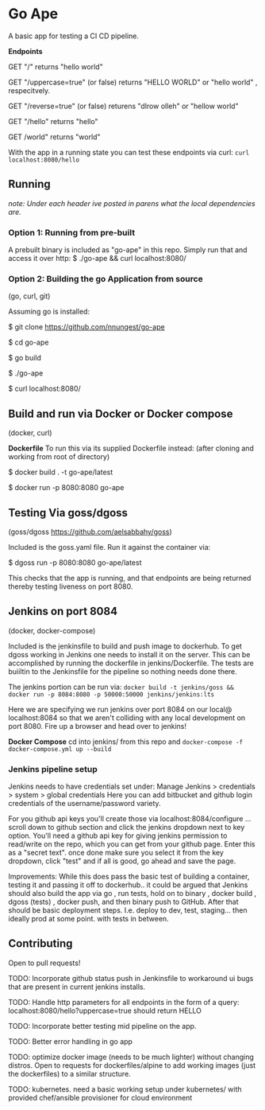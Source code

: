 # Go Ape
A basic app for testing a CI CD pipeline.

**Endpoints**

GET "/" returns "hello world"

GET "/uppercase=true" (or false) returns "HELLO WORLD" or "hello world" , respecitvely.

GET "/reverse=true" (or false) returens "dlrow olleh" or "hellow world"

GET "/hello" returns "hello"

GET /world" returns "world"

With the app in a running state you can test these endpoints via curl: ```curl localhost:8080/hello```


## Running
_note: Under each header ive posted in parens what the local dependencies are._
### Option 1: Running from pre-built

A prebuilt binary is included as "go-ape" in this repo. Simply run that and access it over http: $ ./go-ape && curl localhost:8080/

### Option 2: Building the go Application from source 
(go, curl, git)

Assuming go is installed:

$ git clone https://github.com/nnungest/go-ape

$ cd go-ape

$ go build

$ ./go-ape

$ curl localhost:8080/

## Build and run via Docker or Docker compose
(docker, curl)

**Dockerfile**
To run this via its supplied Dockerfile instead:
(after cloning and working from root of directory)

$ docker build . -t go-ape/latest

$ docker run -p 8080:8080 go-ape

## Testing Via goss/dgoss
(goss/dgoss https://github.com/aelsabbahy/goss)

Included is the goss.yaml file. Run it against the container via:

$ dgoss run -p 8080:8080 go-ape/latest

This checks that the app is running, and that endpoints are being returned thereby testing liveness on port 8080.

## Jenkins on port 8084
(docker, docker-compose)


Included is the jenkinsfile to build and push image to dockerhub. To get dgoss working in Jenkins one needs to install it on the server. This can be accomplished by running the dockerfile in jenkins/Dockerfile. The tests are buiiltin to the Jenkinsfile for the pipeline so nothing needs done there. 

The jenkins portion can be run via: ```docker build -t jenkins/goss && docker run -p 8084:8080 -p 50000:50000 jenkins/jenkins:lts ```  

Here we are specifying we run jenkins over port 8084 on our local@ localhost:8084 so that we aren't colliding with any local development on port 8080. Fire up a browser and head over to jenkins!

**Docker Compose** 
cd into jenkins/ from this repo and ```docker-compose -f docker-compose.yml up --build``` 

### Jenkins pipeline setup
  Jenkins needs to have credentials set under: Manage Jenkins > credentials > system > global credentials 
   Here you can add bitbucket and github login credentials of the username/password variety.

For you github api keys you'll create those via  localhost:8084/configure ... scroll down to github section and click the jenkins dropdown next to key option. You'll need a github api key for giving jenkins permission to read/write on the repo, which you can get from your github page. Enter this as a "secret text". once done make sure you select it from the key dropdown, click "test" and if all is good, go ahead and save the page. 

Improvements: While this does pass the basic test of building a container, testing it and passing it off to dockerhub.. it could be argued that Jenkins should also build the app via go , run tests, hold on to binary , docker build , dgoss (tests) , docker push, and then binary push to GitHub. After that should be basic deployment steps. I.e. deploy to dev, test, staging... then ideally prod at some point. with tests in between. 



## Contributing
Open to pull requests!

TODO: Incorporate github status push in Jenkinsfile to workaround ui bugs that are present in current jenkins installs.

TODO: Handle http parameters for all endpoints in the form of a query: localhost:8080/hello?uppercase=true should return HELLO

TODO: Incorporate better testing mid pipeline on the app.

TODO: Better error handling in go app

TODO: optimize docker image (needs to be much lighter) without changing distros. Open to requests for dockerfiles/alpine to add working images (just the dockerfiles) to a similar structure.

TODO: kubernetes. need a basic working setup under kubernetes/ with provided chef/ansible provisioner for cloud environment

